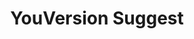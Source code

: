 ---
title: YouVersion Suggest
direct_url: https://github.com/caleb531/youversion-suggest
categories: alfred
description: Search the YouVersion Bible quickly and easily
---